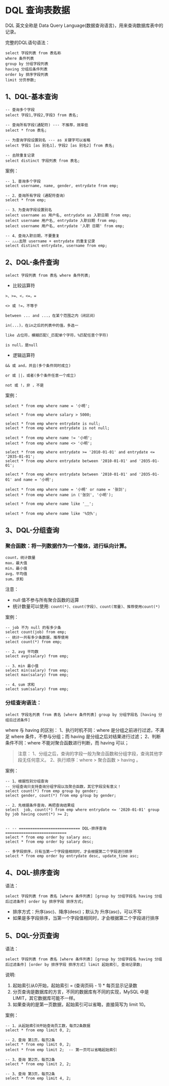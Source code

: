 # DQL 查询表数据

DQL 英文全称是 Data Query Language(数据查询语言)，用来查询数据库表中的记录。

完整的DQL语句语法：

```mysql
select 字段列表 from 表名称 
where 条件列表 
group by 分组字段列表 
having 分组后条件列表 
order by 排序字段列表 
limit 分页参数;
```

## 1、DQL-基本查询

```mysql
-- 查询多个字段
select 字段1,字段2,字段3 from 表名;

-- 查询所有字段(通配符) --- 不推荐，效率低
select * from 表名;

-- 为查询字段设置别名 --- as 关键字可以省略
select 字段1 [as 别名1]，字段2 [as 别名2] from 表名;

-- 去除重复记录
select distinct 字段列表 from 表名;
```

案例：

```mysql
-- 1、查询多个字段
select username, name, gender, entrydate from emp;

-- 2、查询所有字段（通配符查询）
select * from emp;

-- 3、为查询字段设置别名
select username as 用户名, entrydate as 入职日期 from emp;
select username 用户名, entrydate 入职日期 from emp;
select username 用户名, entrydate '入职 日期' from emp;

-- 4、查询入职日期，不要重复
-- ⚠️⚠️⚠️去除 username + entrydate 的重复记录
select distinct entrydate, username from emp;
```

## 2、DQL-条件查询

`select 字段列表 from 表名 where 条件列表;`

* 比较运算符

~~~
>、>=、<，<=，=

<> 或 !=，不等于

between ... and ...，在某个范围之内（闭区间）

in(...)，在in之后的列表中的值，多选一

like 占位符，模糊匹配(_匹配单个字符，%匹配任意个字符)

is null，是null
~~~

* 逻辑运算符

~~~
&& 或 and，并且(多个条件同时成立)

or 或 ||，或者(多个条件任意一个成立)

not 或 !，非 ，不是
~~~

案例：
```mysql
select * from emp where name = '小明';

select * from emp where salary > 5000;

select * from emp where entrydate is null;
select * from emp where entrydate is not null;

select * from emp where name != '小明';
select * from emp where name <> '小明';

select * from emp where entrydate >= '2010-01-01' and entrydate <= '2035-01-01';
select * from emp where entrydate between '2010-01-01' and '2035-01-01';

select * from emp where entrydate between '2010-01-01' and '2035-01-01' and name = '小明';

select * from emp where name = '小明' or name = '张剑';
select * from emp where name in ('张剑', '小明');

select * from emp where name like '__';

select * from emp where name like '%剑%';
```

## 3、DQL-分组查询

### 聚合函数：将一列数据作为一个整体，进行纵向计算。

~~~
count，统计数量
max，最大值
min，最小值
avg，平均值
sum，求和
~~~

注意：
* null 值不参与所有聚合函数的运算
* 统计数量可以使用: `count(*)、count(字段)、count(常量)、推荐使用count(*)`

案例：
```mysql
-- job 不为 null 的有多少条
select count(job) from emp;
-- 统计一共有多少条数据，推荐使用
select count(*) from emp;

-- 2、avg 平均数
select avg(salary) from emp;

-- 3、min 最小值
select min(salary) from emp;
select max(salary) from emp;

-- 4、sum 求和
select sum(salary) from emp;
```

### 分组查询语法：

`select 字段名列表 from 表名 [where 条件列表] group by 分组字段名 [having 分组后过滤条件]`

where 与 having 的区别：
1、执行时机不同：where 是分组之前进行过滤，不满足 where 条件，不参与分组；而 having 是分组之后对结果进行过滤；
2、判断条件不同：where 不能对聚合函数进行判断，而 having 可以；

> 注意：
> 1、分组之后，查询的字段一般为聚合函数和分组字段，查询其他字段无任何意义。
> 2、执行顺序：where > 聚合函数 > having 。

案例：

```mysql
-- 1、根据性别分组查询
-- 分组查询只支持查询分组字段以及聚合函数，其它字段没有意义！
select count(*) from emp group by gender;
select gender, count(*) from emp group by gender;

-- 2、先根据条件查询，再把查询结果组
select  job, count(*) from emp where entrydate <= '2020-01-01' group by job having count(*) >= 2;


-- -- =========================== DQL-排序查询  ===========================
select * from emp order by salary asc;
select * from emp order by salary desc;

-- 多字段排序，只有当第一个字段值相同时，才会根据第二个字段进行排序
select * from emp order by entrydate desc, update_time asc;
```


## 4、DQL-排序查询

语法：

```mysql
select 字段列表 from 表名 [where 条件列表] [group by 分组字段名 having 分组后过滤条件] order by 排序字段 排序方式;
```
* 排序方式：升序(asc)、降序(desc)；默认为 升序(asc)，可以不写
* 如果是多字段排序，当第一个字段值相同时，才会根据第二个字段进行排序

## 5、DQL-分页查询

语法：

```mysql
select 字段列表 from 表名 [where 条件列表] [group by 分组字段名 having 分组后过滤条件] [order by 排序字段 排序方式] limit 起始索引, 查询记录数;
```

说明:
1. 起始索引从0开始，起始索引 = (查询页码 - 1) * 每页显示记录数
2. 分页查询是数据库的方言，不同的数据库有不同的实现，MySQL 中是 LIMIT，其它数据库可能不一样。
3. 如果查询的是第一页数据，起始索引可以省略，直接简写为 limit 10。

案例：

```mysql
-- 1、从起始索引0开始查询员工数，每页2条数据
select * from emp limit 0, 2;

-- 2、查询 第1页，每页2条
select * from emp limit 0, 2;
select * from emp limit 2;  -- 第一页可以省略起始索引

-- 3、查询 第2页，每页2条
select * from emp limit 2, 2;

-- 3、查询 第3页，每页2条
select * from emp limit 4, 2;
```

